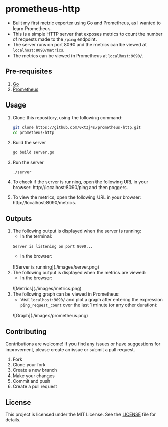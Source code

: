 # prometheus-http
- Built my first metric exporter using Go and Prometheus, as I wanted to learn Prometheus.
- This is a simple HTTP server that exposes metrics to count the number of requests made to the `/ping` endpoint.
- The server runs on port 8090 and the metrics can be viewed at `localhost:8090/metrics`.
- The metrics can be viewed in Prometheus at `localhost:9090/`.

## Pre-requisites
1. [Go](https://golang.org/doc/install)
2. [Prometheus](https://prometheus.io/docs/prometheus/latest/getting_started/) 

## Usage
1. Clone this repository, using the following command:
    ```bash
    git clone https://github.com/0xt3j4s/prometheus-http.git
    cd prometheus-http
    ```

2. Build the server
    ```bash
    go build server.go
    ```

3. Run the server
    ```bash
    ./server
    ```

4. To check if the server is running, open the following URL in your browser: http://localhost:8090/ping and then poggers.

5. To view the metrics, open the following URL in your browser: http://localhost:8090/metrics.

## Outputs
1. The following output is displayed when the server is running:
    - In the terminal:
    ```bash
    Server is listening on port 8090...
    ```
    - In the browser: 
    <br>
    ![Server is running](./images/server.png)
2. The following output is displayed when the metrics are viewed:
    - In the browser: 
    <br>
    ![Metrics](./images/metrics.png)
3. The following graph can be viewed in Prometheus:
    - Visit `localhost:9090/` and plot a graph after entering the expression `ping_request_count` over the last 1 minute (or any other duration): 
    <br>
    ![Graph](./images/prometheus.png)
 
## Contributing
Contributions are welcome! If you find any issues or have suggestions for improvement, please create an issue or submit a pull request.

1. Fork
2. Clone your fork
3. Create a new branch
4. Make your changes
5. Commit and push
6. Create a pull request

## License
This project is licensed under the MIT License. See the [LICENSE](LICENSE) file for details.